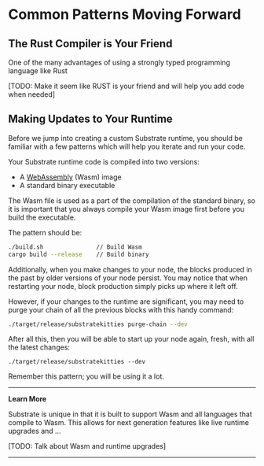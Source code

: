 Common Patterns Moving Forward
===

## The Rust Compiler is Your Friend

One of the many advantages of using a strongly typed programming language like Rust

[TODO: Make it seem like RUST is your friend and will help you add code when needed]

## Making Updates to Your Runtime

Before we jump into creating a custom Substrate runtime, you should be familiar with a few patterns which will help you iterate and run your code.

Your Substrate runtime code is compiled into two versions:

 - A [WebAssembly](https://webassembly.org/) (Wasm) image
 - A standard binary executable

The Wasm file is used as a part of the compilation of the standard binary, so it is important that you always compile your Wasm image first before you build the executable.

The pattern should be:

```bash
./build.sh               // Build Wasm
cargo build --release    // Build binary
```

Additionally, when you make changes to your node, the blocks produced in the past by older versions of your node persist. You may notice that when restarting your node, block production simply picks up where it left off.

However, if your changes to the runtime are significant, you may need to purge your chain of all the previous blocks with this handy command:

```bash
./target/release/substratekitties purge-chain --dev
```

After all this, then you will be able to start up your node again, fresh, with all the latest changes:

```
./target/release/substratekitties --dev
```

Remember this pattern; you will be using it a lot.

---
**Learn More**

Substrate is unique in that it is built to support Wasm and all languages that compile to Wasm. This allows for next generation features like live runtime upgrades and ...

[TODO: Talk about Wasm and runtime upgrades]

---